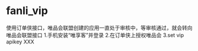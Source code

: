 # fanli_vip
使用订单侠接口，唯品会联盟创建的应用一直处于审核中，等审核通过，就会转向唯品会联盟接口
1.手机安装“唯享客”并登录
2.在订单侠上授权唯品会
3.set vip apikey XXX
